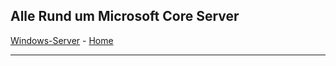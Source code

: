 ## Alle Rund um Microsoft Core Server

[Windows-Server](https://github.com/HelmutThurnhofer/snippet/blob/master/Windows-Server.md) - [Home](https://github.com/HelmutThurnhofer/snippet/blob/master/README.md)
___
